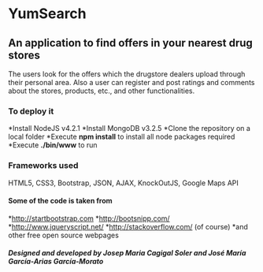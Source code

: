 # YumSearch

## An application to find offers in your nearest drug stores

The users look for the offers which the drugstore dealers upload through their personal area. Also a user can register and post ratings and comments about the stores, products, etc., and other functionalities.

### To deploy it
*Install NodeJS v4.2.1
*Install MongoDB v3.2.5
*Clone the repository on a local folder
*Execute __npm install__ to install all node packages required
*Execute __./bin/www__ to run

### Frameworks used
HTML5, CSS3, Bootstrap, JSON, AJAX, KnockOutJS, Google Maps API

#### Some of the code is taken from 
*http://startbootstrap.com
*http://bootsnipp.com/
*http://www.jqueryscript.net/
*http://stackoverflow.com/ (of course)
*and other free open source webpages

##### Designed and developed by Josep Maria Cagigal Soler and José María García-Arias García-Morato